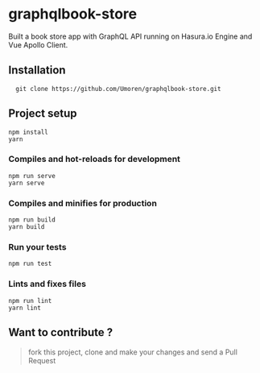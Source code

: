 # graphqlbook-store
Built a book store app with GraphQL API running on Hasura.io Engine and Vue Apollo Client.

## Installation
```
  git clone https://github.com/Umoren/graphqlbook-store.git
```

## Project setup
```
npm install
yarn 
```

### Compiles and hot-reloads for development
```
npm run serve
yarn serve
```

### Compiles and minifies for production
```
npm run build
yarn build
```

### Run your tests
```
npm run test
```

### Lints and fixes files
```
npm run lint
yarn lint
```
## Want to contribute ?

> fork this project, clone and make your changes and send a Pull Request
